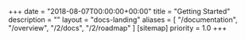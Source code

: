 +++
date = "2018-08-07T00:00:00+00:00"
title = "Getting Started"
description = ""
layout = "docs-landing"
aliases = [
  "/documentation",
  "/overview",
  "/2/docs",
  "/2/roadmap"
]
[sitemap]
  priority = 1.0
+++
